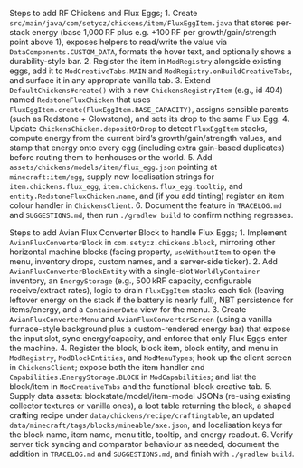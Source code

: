 Steps to add RF Chickens and Flux Eggs;
    1. Create `src/main/java/com/setycz/chickens/item/FluxEggItem.java` that stores per-stack energy (base 1,000 RF plus e.g. +100 RF per growth/gain/strength point above 1), exposes helpers to read/write the value via `DataComponents.CUSTOM_DATA`, formats the hover text, and optionally shows a durability-style bar.
    2. Register the item in `ModRegistry` alongside existing eggs, add it to `ModCreativeTabs.MAIN` and `ModRegistry.onBuildCreativeTabs`, and surface it in any appropriate vanilla tab.
    3. Extend `DefaultChickens#create()` with a new `ChickensRegistryItem` (e.g., id 404) named `RedstoneFluxChicken` that uses `FluxEggItem.create(FluxEggItem.BASE_CAPACITY)`, assigns sensible parents (such as Redstone + Glowstone), and sets its drop to the same Flux Egg.
    4. Update `ChickensChicken.depositOrDrop` to detect `FluxEggItem` stacks, compute energy from the current bird’s growth/gain/strength values, and stamp that energy onto every egg (including extra gain-based duplicates) before routing them to henhouses or the world.
    5. Add `assets/chickens/models/item/flux_egg.json` pointing at `minecraft:item/egg`, supply new localisation strings for `item.chickens.flux_egg`, `item.chickens.flux_egg.tooltip`, and `entity.RedstoneFluxChicken.name`, and (if you add tinting) register an item colour handler in `ChickensClient`.
    6. Document the feature in `TRACELOG.md` and `SUGGESTIONS.md`, then run `./gradlew build` to confirm nothing regresses.


Steps to add Avian Flux Converter Block to handle Flux Eggs; 
    1. Implement `AvianFluxConverterBlock` in `com.setycz.chickens.block`, mirroring other horizontal machine blocks (facing property, `useWithoutItem` to open the menu, inventory drops, custom names, and a server-side ticker).
    2. Add `AvianFluxConverterBlockEntity` with a single-slot `WorldlyContainer` inventory, an `EnergyStorage` (e.g., 500 kRF capacity, configurable receive/extract rates), logic to drain `FluxEggItem` stacks each tick (leaving leftover energy on the stack if the battery is nearly full), NBT persistence for items/energy, and a `ContainerData` view for the menu.
    3. Create `AvianFluxConverterMenu` and `AvianFluxConverterScreen` (using a vanilla furnace-style background plus a custom-rendered energy bar) that expose the input slot, sync energy/capacity, and enforce that only Flux Eggs enter the machine.
    4. Register the block, block item, block entity, and menu in `ModRegistry`, `ModBlockEntities`, and `ModMenuTypes`; hook up the client screen in `ChickensClient`; expose both the item handler and `Capabilities.EnergyStorage.BLOCK` in `ModCapabilities`; and list the block/item in `ModCreativeTabs` and the functional-block creative tab.
    5. Supply data assets: blockstate/model/item-model JSONs (re-using existing collector textures or vanilla ones), a loot table returning the block, a shaped crafting recipe under `data/chickens/recipe/craftingtable`, an updated `data/minecraft/tags/blocks/mineable/axe.json`, and localisation keys for the block name, item name, menu title, tooltip, and energy readout.
    6. Verify server tick syncing and comparator behaviour as needed, document the addition in `TRACELOG.md` and `SUGGESTIONS.md`, and finish with `./gradlew build`.
